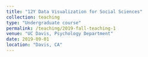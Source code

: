 ```yaml
---
title: "12Y Data Visualization for Social Sciences"
collection: teaching
type: "Undergraduate course"
permalink: /teaching/2019-fall-teaching-1
venue: "UC Davis, Psychology Department"
date: 2019-09-01
location: "Davis, CA"
---
```


